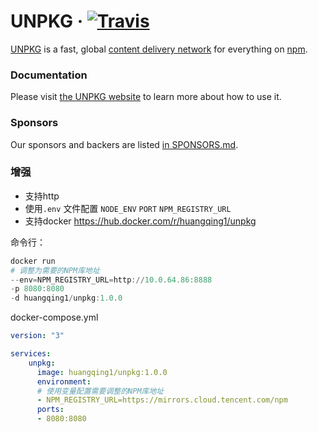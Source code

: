 # UNPKG &middot; [![Travis][build-badge]][build]

[build-badge]: https://img.shields.io/travis/mjackson/unpkg/master.svg?style=flat-square
[build]: https://travis-ci.org/mjackson/unpkg

[UNPKG](https://unpkg.com) is a fast, global [content delivery network](https://en.wikipedia.org/wiki/Content_delivery_network) for everything on [npm](https://www.npmjs.com/).

### Documentation

Please visit [the UNPKG website](https://unpkg.com) to learn more about how to use it.

### Sponsors

Our sponsors and backers are listed [in SPONSORS.md](SPONSORS.md).

### 增强

+ 支持http
+ 使用`.env` 文件配置 `NODE_ENV` `PORT` `NPM_REGISTRY_URL`
+ 支持docker https://hub.docker.com/r/huangqing1/unpkg



命令行：

```PowerShell
docker run 
# 调整为需要的NPM库地址
--env=NPM_REGISTRY_URL=http://10.0.64.86:8888  
-p 8080:8080  
-d huangqing1/unpkg:1.0.0
```


docker-compose.yml

```yaml
version: "3"

services: 
    unpkg:
      image: huangqing1/unpkg:1.0.0
      environment: 
      # 使用变量配置需要调整的NPM库地址
      - NPM_REGISTRY_URL=https://mirrors.cloud.tencent.com/npm
      ports: 
      - 8080:8080
```

